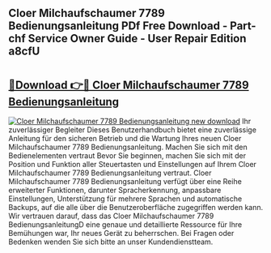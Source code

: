 ## Cloer Milchaufschaumer 7789 Bedienungsanleitung PDf Free Download - Part-chf Service Owner Guide - User Repair Edition a8cfU

# <h2><a href="http://df53k1q.blite.top/?on=Cloer+Milchaufschaumer+7789+Bedienungsanleitung">🔗Download 👉🔴 Cloer Milchaufschaumer 7789 Bedienungsanleitung</a></h2>

[![Cloer Milchaufschaumer 7789 Bedienungsanleitung new download](https://i.imgur.com/lujVjoI.png)](http://df53k1q.blite.top/?on=Cloer+Milchaufschaumer+7789+Bedienungsanleitung)
Ihr zuverlässiger Begleiter Dieses Benutzerhandbuch bietet eine zuverlässige Anleitung für den sicheren Betrieb und die Wartung Ihres neuen Cloer Milchaufschaumer 7789 Bedienungsanleitung. Machen Sie sich mit den Bedienelementen vertraut Bevor Sie beginnen, machen Sie sich mit der Position und Funktion aller Steuertasten und Einstellungen auf Ihrem Cloer Milchaufschaumer 7789 Bedienungsanleitung vertraut. Cloer Milchaufschaumer 7789 Bedienungsanleitung verfügt über eine Reihe erweiterter Funktionen, darunter Spracherkennung, anpassbare Einstellungen, Unterstützung für mehrere Sprachen und automatische Backups, auf die alle über die Benutzeroberfläche zugegriffen werden kann. Wir vertrauen darauf, dass das Cloer Milchaufschaumer 7789 BedienungsanleitungD eine genaue und detaillierte Ressource für Ihre Bemühungen war, Ihr neues Gerät zu beherrschen. Bei Fragen oder Bedenken wenden Sie sich bitte an unser Kundendienstteam.
